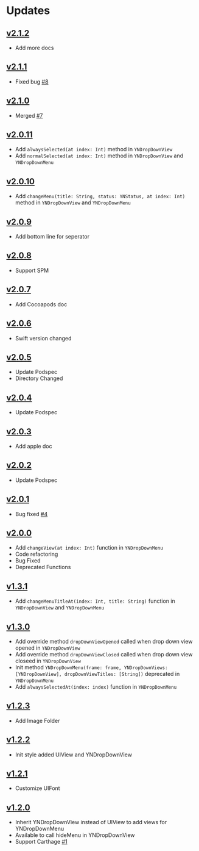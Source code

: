 # Updates

## [v2.1.2](https://github.com/younatics/YNDropDownMenu/releases/tag/2.1.2)
* Add more docs

## [v2.1.1](https://github.com/younatics/YNDropDownMenu/releases/tag/2.1.1)
* Fixed bug [#8](https://github.com/younatics/YNDropDownMenu/issues/8)

## [v2.1.0](https://github.com/younatics/YNDropDownMenu/releases/tag/2.1.0)
* Merged [#7](https://github.com/younatics/YNDropDownMenu/pull/7)

## [v2.0.11](https://github.com/younatics/YNDropDownMenu/releases/tag/2.0.11)
* Add `alwaysSelected(at index: Int)` method in `YNDropDownView`
* Add `normalSelected(at index: Int)` method in `YNDropDownView` and `YNDropDownMenu`

## [v2.0.10](https://github.com/younatics/YNDropDownMenu/releases/tag/2.0.10)
* Add `changeMenu(title: String, status: YNStatus, at index: Int)` method in `YNDropDownView` and `YNDropDownMenu`
 
## [v2.0.9](https://github.com/younatics/YNDropDownMenu/releases/tag/2.0.9)
* Add bottom line for seperator 

## [v2.0.8](https://github.com/younatics/YNDropDownMenu/releases/tag/2.0.8)
* Support SPM

## [v2.0.7](https://github.com/younatics/YNDropDownMenu/releases/tag/2.0.7)
* Add Cocoapods doc

## [v2.0.6](https://github.com/younatics/YNDropDownMenu/releases/tag/2.0.6)
* Swift version changed

## [v2.0.5](https://github.com/younatics/YNDropDownMenu/releases/tag/2.0.5)
* Update Podspec
* Directory Changed

## [v2.0.4](https://github.com/younatics/YNDropDownMenu/releases/tag/2.0.4)
* Update Podspec

## [v2.0.3](https://github.com/younatics/YNDropDownMenu/releases/tag/2.0.3)
* Add apple doc

## [v2.0.2](https://github.com/younatics/YNDropDownMenu/releases/tag/2.0.2)
* Update Podspec

## [v2.0.1](https://github.com/younatics/YNDropDownMenu/releases/tag/2.0.1)
* Bug fixed [#4](https://github.com/younatics/YNDropDownMenu/issues/4)

## [v2.0.0](https://github.com/younatics/YNDropDownMenu/releases/tag/2.0.0)
* Add `changeView(at index: Int)` function in `YNDropDownMenu`
* Code refactoring
* Bug Fixed
* Deprecated Functions 

## [v1.3.1](https://github.com/younatics/YNDropDownMenu/releases/tag/1.3.1)
* Add `changeMenuTitleAt(index: Int, title: String)` function in `YNDropDownView` and `YNDropDownMenu`

## [v1.3.0](https://github.com/younatics/YNDropDownMenu/releases/tag/1.3.0)
* Add override method `dropDownViewOpened` called when drop down view opened in `YNDropDownView`
* Add override method `dropDownViewClosed` called when drop down view closeed in `YNDropDownView`
* Init method `YNDropDownMenu(frame: frame, YNDropDownViews: [YNDropDownView], dropDownViewTitles: [String])` deprecated in `YNDropDownMenu`
* Add `alwaysSelectedAt(index: index)` function in `YNDropDownMenu`

## [v1.2.3](https://github.com/younatics/YNDropDownMenu/releases/tag/1.2.3)
* Add Image Folder

## [v1.2.2](https://github.com/younatics/YNDropDownMenu/releases/tag/1.2.2)
* Init style added UIView and YNDropDownView

## [v1.2.1](https://github.com/younatics/YNDropDownMenu/releases/tag/1.2.1)
* Customize UIFont

## [v1.2.0](https://github.com/younatics/YNDropDownMenu/releases/tag/1.2.0)
* Inherit YNDropDownView instead of UIView to add views for YNDropDownMenu
* Available to call hideMenu in YNDropDownView
* Support Carthage [#1](https://github.com/younatics/YNDropDownMenu/issues/1)

